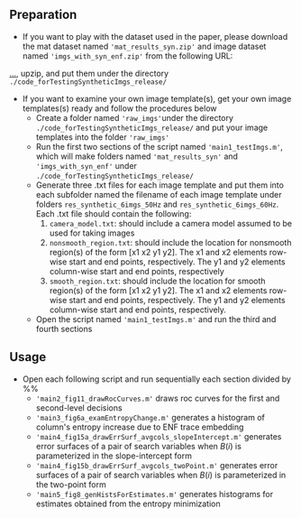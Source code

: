 ## Preparation
* If you want to play with the dataset used in the paper, please download the mat dataset named `'mat_results_syn.zip'` and image dataset named `'imgs_with_syn_enf.zip'` from the following URL:

[...](...), upzip, and put them under the directory `./code_forTestingSyntheticImgs_release/`
* If you want to examine your own image template(s), get your own image templates(s) ready and follow the procedures below
  * Create a folder named `'raw_imgs'`under the directory `./code_forTestingSyntheticImgs_release/` and put your image templates into the folder `'raw_imgs'`
  * Run the first two sections of the script named `'main1_testImgs.m'`, which will make folders named  `'mat_results_syn'` and `'imgs_with_syn_enf'` under `./code_forTestingSyntheticImgs_release/`
  * Generate three .txt files for each image template and put them into each subfolder named the filename of each image template under folders `res_synthetic_6imgs_50Hz` and `res_synthetic_6imgs_60Hz`. Each .txt file should contain the following:
	1) `camera_model.txt`: should include a camera model assumed to be used for taking images
	2) `nonsmooth_region.txt`: should include the location for nonsmooth region(s) of the form [x1 x2 y1 y2]. The x1 and x2 elements row-wise start and end points, respectively. The y1 and y2 elements column-wise start and end points, respectively
	3) `smooth_region.txt`: should include the location for smooth region(s) of the form [x1 x2 y1 y2]. The x1 and x2 elements row-wise start and end points, respectively. The y1 and y2 elements column-wise start and end points, respectively.
   * Open the script named `'main1_testImgs.m'` and run the third and fourth sections


## Usage
* Open each following script and run sequentially each section divided by %%
   * `'main2_fig11_drawRocCurves.m'` draws roc curves for the first and second-level decisions
   * `'main3_fig6a_examEntropyChange.m'` generates a histogram of column's entropy increase due to ENF trace embedding
   * `'main4_fig15a_drawErrSurf_avgcols_slopeIntercept.m'` generates error surfaces of a pair of search variables when $B(i)$ is parameterized in the slope-intercept form
   * `'main4_fig15b_drawErrSurf_avgcols_twoPoint.m'` generates error surfaces of a pair of search variables when $B(i)$ is parameterized in the two-point form
   * `'main5_fig8_genHistsForEstimates.m'` generates histograms for estimates obtained from the entropy minimization
